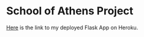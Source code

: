 # School of Athens Project

[Here](https://mighty-thicket-13345-c11254666a2e.herokuapp.com/) is the link to my deployed Flask App on Heroku.
